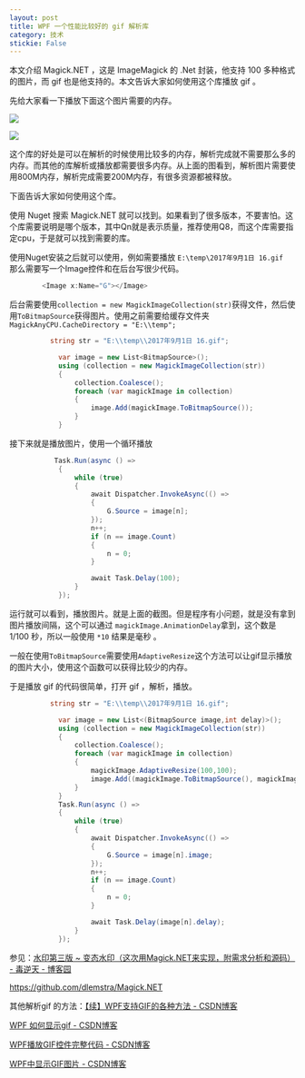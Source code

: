 ```yaml
---
layout: post
title: WPF 一个性能比较好的 gif 解析库 
category: 技术 
stickie: False
---
```


本文介绍 Magick.NET ，这是 ImageMagick 的 .Net 封装，他支持 100 多种格式的图片，而 gif 也是他支持的。本文告诉大家如何使用这个库播放 gif 。

<!--more-->
<!-- csdn -->

先给大家看一下播放下面这个图片需要的内存。

![](http://7xqpl8.com1.z0.glb.clouddn.com/34fdad35-5dfe-a75b-2b4b-8c5e313038e2%2F2017%25E5%25B9%25B49%25E6%259C%25881%25E6%2597%25A5%252016.gif)

![](http://7xqpl8.com1.z0.glb.clouddn.com/34fdad35-5dfe-a75b-2b4b-8c5e313038e2%2F2017102319153.jpg)

这个库的好处是可以在解析的时候使用比较多的内存，解析完成就不需要那么多的内存。而其他的库解析或播放都需要很多内存。从上面的图看到，解析图片需要使用800M内存，解析完成需要200M内存，有很多资源都被释放。

下面告诉大家如何使用这个库。

使用 Nuget 搜索 Magick.NET 就可以找到。如果看到了很多版本，不要害怕。这个库需要说明是哪个版本，其中Qn就是表示质量，推荐使用Q8，而这个库需要指定cpu，于是就可以找到需要的库。

使用Nuget安装之后就可以使用，例如需要播放 `E:\temp\2017年9月1日 16.gif ` 那么需要写一个Image控件和在后台写很少代码。

```csharp
        <Image x:Name="G"></Image>

```

后台需要使用`collection = new MagickImageCollection(str)`获得文件，然后使用`ToBitmapSource`获得图片。使用之前需要给缓存文件夹`MagickAnyCPU.CacheDirectory = "E:\\temp";`

```csharp
          string str = "E:\\temp\\2017年9月1日 16.gif";

            var image = new List<BitmapSource>();
            using (collection = new MagickImageCollection(str))
            {
                collection.Coalesce();
                foreach (var magickImage in collection)
                {
                    image.Add(magickImage.ToBitmapSource());
                }
            }
```

接下来就是播放图片，使用一个循环播放

```csharp
           Task.Run(async () =>
            {
                while (true)
                {
                    await Dispatcher.InvokeAsync(() =>
                    {
                        G.Source = image[n];
                    });
                    n++;
                    if (n == image.Count)
                    {
                        n = 0;
                    }

                    await Task.Delay(100);
                }
            });
```

运行就可以看到，播放图片。就是上面的截图。但是程序有小问题，就是没有拿到图片播放间隔，这个可以通过 `magickImage.AnimationDelay`拿到，这个数是 1/100 秒，所以一般使用 `*10` 结果是毫秒 。

一般在使用`ToBitmapSource`需要使用`AdaptiveResize`这个方法可以让gif显示播放的图片大小，使用这个函数可以获得比较少的内存。

于是播放 gif 的代码很简单，打开 gif ，解析，播放。

```csharp
          string str = "E:\\temp\\2017年9月1日 16.gif";

            var image = new List<(BitmapSource image,int delay)>();
            using (collection = new MagickImageCollection(str))
            {
                collection.Coalesce();
                foreach (var magickImage in collection)
                {
                    magickImage.AdaptiveResize(100,100);
                    image.Add((magickImage.ToBitmapSource(), magickImage.AnimationDelay * 10));
                }
            }
            Task.Run(async () =>
            {
                while (true)
                {
                    await Dispatcher.InvokeAsync(() =>
                    {
                        G.Source = image[n].image;
                    });
                    n++;
                    if (n == image.Count)
                    {
                        n = 0;
                    }

                    await Task.Delay(image[n].delay);
                }
            });
```

参见：[水印第三版 ~ 变态水印（这次用Magick.NET来实现，附需求分析和源码） - 毒逆天 - 博客园](http://www.cnblogs.com/dunitian/p/5895133.html#undefined )

https://github.com/dlemstra/Magick.NET

其他解析gif 的方法：[【续】WPF支持GIF的各种方法 - CSDN博客](http://blog.csdn.net/gqqnb/article/details/7215408 )

[WPF 如何显示gif - CSDN博客](http://blog.csdn.net/wcc27857285/article/details/52993099 )

[WPF播放GIF控件完整代码 - CSDN博客](http://blog.csdn.net/libby1984/article/details/52535085 )

[WPF中显示GIF图片 - CSDN博客](http://blog.csdn.net/qq_31971935/article/details/49402129 )

 
